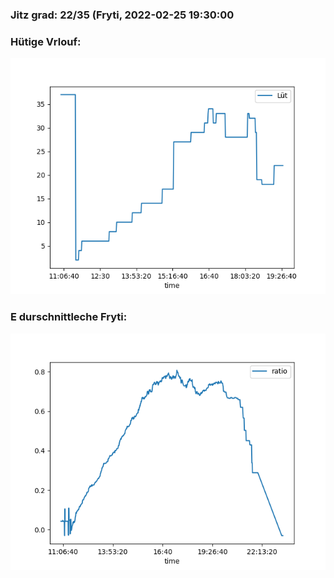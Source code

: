 ### Jitz grad: 22/35 (Fryti, 2022-02-25 19:30:00

### Hütige Vrlouf:
![Graph](Today.png)

### E durschnittleche Fryti:
![Graph](Fryti.png)